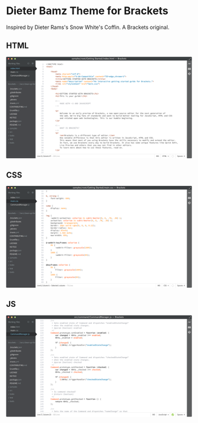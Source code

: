 Dieter Bamz Theme for Brackets
==============================

Inspired by Dieter Rams's Snow White's Coffin. A Brackets original.

## HTML
![HTML Screenshot](https://github.com/Brackets-Themes/DieterBamz/blob/master/screenshots/html.png)

## CSS
![CSS Screenshot](https://github.com/Brackets-Themes/DieterBamz/blob/master/screenshots/css.png)

## JS
![JS Screenshot](https://github.com/Brackets-Themes/DieterBamz/blob/master/screenshots/js.png)
